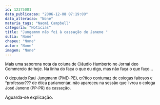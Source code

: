 ```yaml
---
id: 12375001
data_publicacao: "2006-12-08 07:19:00"
data_alteracao: "None"
materia_tags: "Naomi Campbell"
categoria: "Notícias"
title: "Jungamnn não foi à cassação de Janene "
sutia: "None"
chapeu: "None"
autor: "None"
imagem: "None"
---
```

<p><P><SPAN style=\"FONT-SIZE: 9pt; FONT-FAMILY: Verdana\"><FONT color=black><FONT size=2>Mais uma saborona nota da coluna de Cláudio Humberto no Jornal deo Commercio de hoje. Na linha do faça o que eu digo, mas não faça o que faço...</FONT></FONT></SPAN></P></p>
<p><P><SPAN style=\"FONT-SIZE: 9pt; FONT-FAMILY: Verdana\"><FONT color=black><FONT size=2>O deputado Raul Jungmann (PMD-PE), cr?tico contumaz de colegas faltosos e “professor??? de ética parlamentar, não apareceu na sessão que livrou o colega José Janene (PP-PR) da cassação</FONT>.</FONT></SPAN></P></p>
<p><P><SPAN style=\"FONT-SIZE: 9pt; FONT-FAMILY: Verdana\"><FONT color=black>Aguarda-se explicação.</FONT></SPAN></P> </p>
